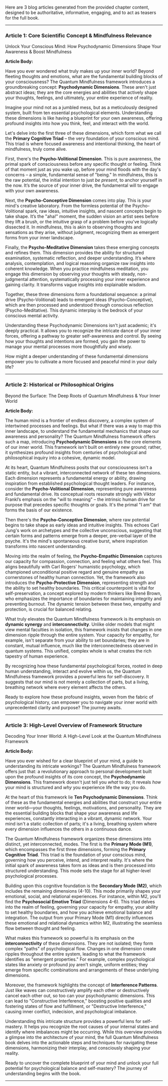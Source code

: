 Here are 3 blog articles generated from the provided chapter content, designed to be authoritative, informative, engaging, and to act as teasers for the full book.

---

### Article 1: Core Scientific Concept & Mindfulness Relevance

 Unlock Your Conscious Mind: How Psychodynamic Dimensions Shape Your Awareness & Boost Mindfulness

**Article Body:**

Have you ever wondered what truly makes up your inner world? Beyond fleeting thoughts and emotions, what are the fundamental building blocks of your consciousness? The Quantum Mindfulness framework introduces a groundbreaking concept: **Psychodynamic Dimensions**. These aren't just abstract ideas; they are the core energies and abilities that actively shape your thoughts, feelings, and ultimately, your entire experience of reality.

Imagine your mind not as a jumbled mess, but as a meticulously designed system, built from ten essential psychological elements. Understanding these dimensions is like having a blueprint for your own awareness, offering profound insights into how you think, feel, and interact with the world.

Let's delve into the first three of these dimensions, which form what we call the **Primary Cognitive Triad** – the very foundation of your conscious mind. This triad is where focused awareness and intentional thinking, the heart of mindfulness, truly come alive.

First, there's the **Psycho-Volitional Dimension**. This is pure awareness, the primal spark of consciousness before any specific thought or feeling. Think of that moment just as you wake up, before your mind floods with the day's concerns – a simple, fundamental sense of "being." In mindfulness, this is the raw potential, the initial intention to just *be present*, to anchor yourself in the now. It’s the source of your inner drive, the fundamental will to engage with your own awareness.

Next, the **Psycho-Conceptive Dimension** comes into play. This is your mind's creative laboratory. From the formless potential of the Psycho-Volitional spark, raw ideas, intuitive insights, and nascent concepts begin to take shape. It’s the "aha!" moment, the sudden vision an artist sees before they lift a brush, or the intuitive grasp of a problem before you've logically dissected it. In mindfulness, this is akin to observing thoughts and sensations as they arise, without judgment, recognizing them as emergent forms from your inner landscape.

Finally, the **Psycho-Meditative Dimension** takes these emerging concepts and refines them. This dimension provides the ability for structured examination, systematic reflection, and deeper understanding. It’s where analysis, contemplation, and logical reasoning organize raw insights into coherent knowledge. When you practice mindfulness meditation, you engage this dimension by observing your thoughts with steady, non-judgmental attention, systematically processing your inner experience and gaining clarity. It transforms vague insights into explainable wisdom.

Together, these three dimensions form a foundational sequence: a primal drive (Psycho-Volitional) leads to emergent ideas (Psycho-Conceptive), which are then processed and understood through conscious reflection (Psycho-Meditative). This dynamic interplay is the bedrock of your conscious mental activity.

Understanding these Psychodynamic Dimensions isn't just academic; it's deeply practical. It allows you to recognize the intricate dance of your inner forces, offering a pathway to greater self-awareness and control. By seeing how your thoughts and intentions are formed, you gain the power to manage your mental processes more thoughtfully and wisely.

How might a deeper understanding of these fundamental dimensions empower you to cultivate a more focused and peaceful mind in your daily life?

---

### Article 2: Historical or Philosophical Origins

 Beyond the Surface: The Deep Roots of Quantum Mindfulness & Your Inner World

**Article Body:**

The human mind is a frontier of endless discovery, a complex system of intertwined processes and feelings. But what if there was a way to map this inner landscape, to understand the fundamental mechanics that shape our awareness and personality? The Quantum Mindfulness framework offers such a map, introducing **Psychodynamic Dimensions** as the core elements of our inner world. This framework isn't built on entirely new ground; rather, it synthesizes profound insights from centuries of psychological and philosophical inquiry into a cohesive, dynamic model.

At its heart, Quantum Mindfulness posits that our consciousness isn't a static entity, but a vibrant, interconnected network of these ten dimensions. Each dimension represents a fundamental energy or ability, drawing inspiration from established psychological thought leaders. For instance, consider the **Psycho-Volitional Dimension**, representing pure awareness and fundamental drive. Its conceptual roots resonate strongly with Viktor Frankl’s emphasis on the "will to meaning" – the intrinsic human drive for purpose that precedes specific thoughts or goals. It's the primal "I am" that forms the basis of our existence.

Then there's the **Psycho-Conceptive Dimension**, where raw potential begins to take shape as early ideas and intuitive insights. This echoes Carl Jung's work on archetypes and the collective unconscious, suggesting that certain forms and patterns emerge from a deeper, pre-verbal layer of the psyche. It's the mind's spontaneous creative burst, where inspiration transforms into nascent understanding.

Moving into the realm of feeling, the **Psycho-Empathic Dimension** captures our capacity for compassion, connection, and feeling what others feel. This aligns beautifully with Carl Rogers' humanistic psychology, which championed unconditional positive regard and genuine empathy as cornerstones of healthy human connection. Yet, the framework also introduces the **Psycho-Protective Dimension**, representing strength and the ability to set healthy boundaries. This critical counterpoint is vital for self-preservation, a concept explored by modern thinkers like Brené Brown, who emphasizes the importance of boundaries for maintaining integrity and preventing burnout. The dynamic tension between these two, empathy and protection, is crucial for balanced relating.

What truly elevates the Quantum Mindfulness framework is its emphasis on **dynamic synergy** and **interconnectivity**. Unlike older models that might view mental faculties in isolation, this framework insists that changes in one dimension ripple through the entire system. Your capacity for empathy, for example, isn't separate from your ability to set boundaries; they are in constant, mutual influence, much like the interconnectedness observed in quantum systems. This unified, complex whole is what creates the rich tapestry of human experience.

By recognizing how these fundamental psychological forces, rooted in deep human understanding, interact and evolve within us, the Quantum Mindfulness framework provides a powerful lens for self-discovery. It suggests that our mind is not merely a collection of parts, but a living, breathing network where every element affects the others.

Ready to explore how these profound insights, woven from the fabric of psychological history, can empower you to navigate your inner world with unprecedented clarity and purpose? The journey awaits.

---

### Article 3: High-Level Overview of Framework Structure

 Decoding Your Inner World: A High-Level Look at the Quantum Mindfulness Framework

**Article Body:**

Have you ever wished for a clear blueprint of your mind, a guide to understanding its intricate workings? The Quantum Mindfulness framework offers just that: a revolutionary approach to personal development built upon the profound insights of its core concept, the **Psychodynamic Dimensions**. This framework doesn't just tell you *what* to do; it reveals *how* your mind is structured and *why* you experience life the way you do.

At the heart of this framework lie **Ten Psychodynamic Dimensions**. Think of these as the fundamental energies and abilities that construct your entire inner world—your thoughts, feelings, motivations, and personality. They are the essential building blocks that shape your awareness and life experiences, constantly interacting in a vibrant, dynamic network. Your mind isn't a static collection of parts; it's a living, breathing system where every dimension influences the others in a continuous dance.

The Quantum Mindfulness framework organizes these dimensions into distinct, yet interconnected, modes. The first is the **Primary Mode (M1)**, which encompasses the first three dimensions, forming the **Primary Cognitive Triad**. This triad is the foundation of your conscious mind, governing how you perceive, intend, and interpret reality. It's where the initial spark of awareness takes form as ideas and is then processed into structured understanding. This mode sets the stage for all higher-level psychological processes.

Building upon this cognitive foundation is the **Secondary Mode (M2)**, which includes the remaining dimensions (4-10). This mode primarily shapes your emotional, social, and relational experiences. For instance, within M2, you'll find the **Psychosocial Emotive Triad** (Dimensions 4-6). This triad delves into the realm of feeling, governing your capacity for empathy, your ability to set healthy boundaries, and how you achieve emotional balance and integration. The output from your Primary Mode (M1) directly influences these emotional and relational dynamics within M2, illustrating the seamless flow between thought and feeling.

What makes this framework so powerful is its emphasis on the **interconnectivity** of these dimensions. They are not isolated; they form complex "paths" of psychological flow. Changes in one dimension create ripples throughout the entire system, leading to what the framework identifies as "emergent properties." For example, complex psychological states like anxiety or profound joy aren't single, uniform entities; they emerge from specific combinations and arrangements of these underlying dimensions.

Moreover, the framework highlights the concept of **Interference Patterns**. Just like waves can constructively amplify each other or destructively cancel each other out, so too can your psychodynamic dimensions. This can lead to "Constructive Interference," boosting positive qualities and fostering states of flow and fulfillment, or "Destructive Interference," causing inner conflict, indecision, and psychological imbalance.

Understanding this intricate structure provides a powerful lens for self-mastery. It helps you recognize the root causes of your internal states and identify where imbalances might be occurring. While this overview provides a glimpse into the architecture of your mind, the full Quantum Mindfulness book delves into the actionable steps and techniques for navigating these dimensions, harmonizing their interplay, and consciously shaping your reality.

Ready to uncover the complete blueprint of your mind and unlock your full potential for psychological balance and self-mastery? The journey of understanding begins with the book.

---